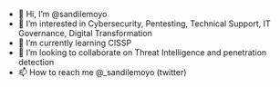 - 👋 Hi, I’m @sandilemoyo
- 👀 I’m interested in Cybersecurity, Pentesting, Technical Support, IT Governance, Digital Transformation
- 🌱 I’m currently learning CISSP
- 💞️ I’m looking to collaborate on Threat Intelligence and penetration detection
- 📫 How to reach me @_sandilemoyo (twitter)

<!---
sandilemoyo/sandilemoyo is a ✨ special ✨ repository because its `README.md` (this file) appears on your GitHub profile.
You can click the Preview link to take a look at your changes.
--->

